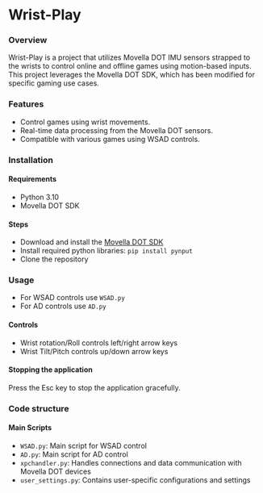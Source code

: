 # Wrist-Play
### Overview
Wrist-Play is a project that utilizes Movella DOT IMU sensors strapped to the wrists to control online and offline games using motion-based inputs. This project leverages the Movella DOT SDK, which has been modified for specific gaming use cases.
### Features
- Control games using wrist movements.
- Real-time data processing from the Movella DOT sensors.
- Compatible with various games using WSAD controls.
### Installation
#### Requirements
- Python 3.10
- Movella DOT SDK
#### Steps
- Download and install the [Movella DOT SDK](https://www.movella.com/support/software-documentation)
- Install required python libraries:
  ```pip install pynput```
- Clone the repository
### Usage
- For WSAD controls use ```WSAD.py```
- For AD controls use ```AD.py```
#### Controls
- Wrist rotation/Roll controls left/right arrow keys
- Wrist Tilt/Pitch controls up/down arrow keys
#### Stopping the application 
Press the Esc key to stop the application gracefully.
### Code structure
#### Main Scripts
- `WSAD.py`: Main script for WSAD control
- `AD.py`: Main script for AD control
- `xpchandler.py`: Handles connections and data communication with Movella DOT devices
- `user_settings.py`: Contains user-specific configurations and settings
